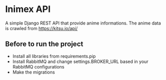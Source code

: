 Inimex API
=======================

A simple Django REST API that provide anime informations.
The anime data is crawled from https://kitsu.io/api/

Before to run the project
-------------------------

- Install all libraries from requirements.pip
- Install RabbitMQ and change settings.BROKER_URL based in your RabbitMQ configurations
- Make the migrations